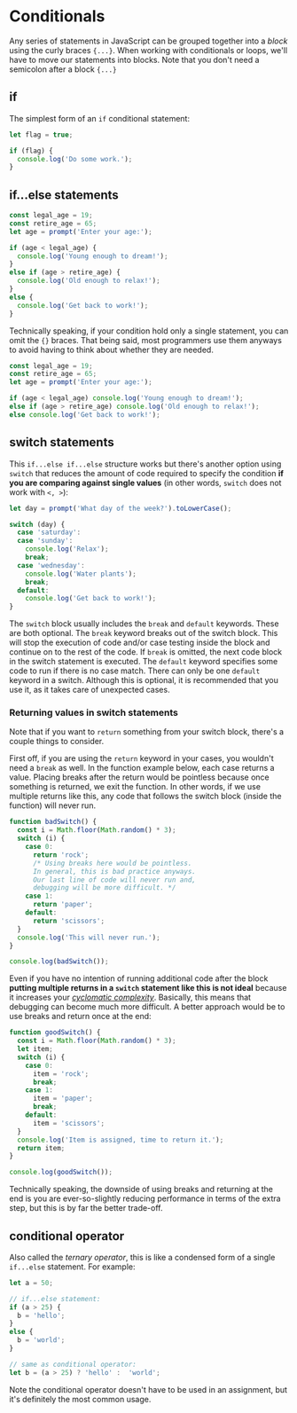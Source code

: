 # Conditionals

Any series of statements in JavaScript can be grouped together into a *block* using the curly braces `{...}`. When working with conditionals or loops, we'll have to move our statements into blocks. Note that you don't need a semicolon after a block `{...}`

## if

The simplest form of an `if` conditional statement:

```javascript
let flag = true;

if (flag) {
  console.log('Do some work.');
}
```


## if...else statements

```javascript
const legal_age = 19;  
const retire_age = 65;
let age = prompt('Enter your age:');

if (age < legal_age) {
  console.log('Young enough to dream!');
}
else if (age > retire_age) {
  console.log('Old enough to relax!');
}
else {
  console.log('Get back to work!');
}
```

Technically speaking, if your condition hold only a single statement, you can omit the `{}` braces. That being said, most programmers use them anyways to avoid having to think about whether they are needed.

```javascript
const legal_age = 19;
const retire_age = 65;
let age = prompt('Enter your age:');

if (age < legal_age) console.log('Young enough to dream!');
else if (age > retire_age) console.log('Old enough to relax!');
else console.log('Get back to work!');
```


## switch statements

This `if...else if...else` structure works but there's another option using `switch` that reduces the amount of code required to specify the condition **if you are comparing against single values** (in other words, `switch` does not work with `<, >`):

```javascript
let day = prompt('What day of the week?').toLowerCase();

switch (day) {
  case 'saturday':
  case 'sunday':
    console.log('Relax');
    break;
  case 'wednesday':
    console.log('Water plants');
    break;
  default:
    console.log('Get back to work!');
}
```

The `switch` block usually includes the `break` and `default` keywords. These are both optional. The `break` keyword breaks out of the switch block. This will stop the execution of code and/or case testing inside the block and continue on to the rest of the code. If `break` is omitted, the next code block in the switch statement is executed. The `default` keyword specifies some code to run if there is no case match. There can only be one `default` keyword in a switch. Although this is optional, it is recommended that you use it, as it takes care of unexpected cases.

### Returning values in switch statements

Note that if you want to `return` something from your switch block, there's a couple things to consider.

First off, if you are using the `return` keyword in your cases, you wouldn't need a `break` as well. In the function example below, each case returns a value. Placing breaks after the return would be pointless because once something is returned, we exit the function. In other words, if we use multiple returns like this, any code that follows the switch block (inside the function) will never run.

```javascript
function badSwitch() {
  const i = Math.floor(Math.random() * 3);
  switch (i) {
    case 0:
      return 'rock';
      /* Using breaks here would be pointless.
      In general, this is bad practice anyways.
      Our last line of code will never run and,
      debugging will be more difficult. */
    case 1:
      return 'paper';
    default:
      return 'scissors';
  }
  console.log('This will never run.');
}

console.log(badSwitch());
```

Even if you have no intention of running additional code after the block **putting multiple returns in a `switch` statement like this is not ideal** because it increases your *[cyclomatic complexity](https://en.wikipedia.org/wiki/Cyclomatic_complexity)*. Basically, this means that debugging can become much more difficult. A better approach would be to use breaks and return once at the end:

```javascript
function goodSwitch() {
  const i = Math.floor(Math.random() * 3);
  let item;
  switch (i) {
    case 0:
      item = 'rock';
      break;
    case 1:
      item = 'paper';
      break;
    default:
      item = 'scissors';
  }
  console.log('Item is assigned, time to return it.');
  return item;
}

console.log(goodSwitch());
```

Technically speaking, the downside of using breaks and returning at the end is you are ever-so-slightly reducing performance in terms of the extra step, but this is by far the better trade-off.


## conditional operator

Also called the *ternary operator*, this is like a condensed form of a single `if...else` statement. For example:

```javascript
let a = 50;

// if...else statement:
if (a > 25) {
  b = 'hello';
}
else {
  b = 'world';
}

// same as conditional operator:
let b = (a > 25) ? 'hello' :  'world';
```

Note the conditional operator doesn't have to be used in an assignment, but it's definitely the most common usage.
